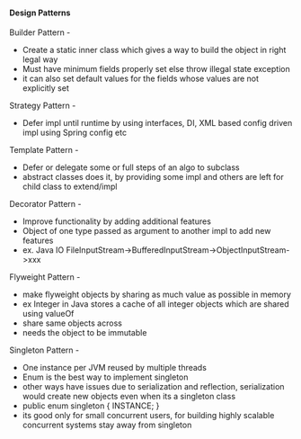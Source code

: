 
#### Design Patterns

Builder Pattern - 
* Create a static inner class which gives a way to build the object in right legal way 
* Must have minimum fields properly set else throw illegal state exception
* it can also set default values for the fields whose values are not explicitly set
 
Strategy Pattern - 
* Defer impl until runtime by using interfaces, DI, XML based config driven impl using Spring config etc

Template Pattern - 
* Defer or delegate some or full steps of an algo to subclass
* abstract classes does it, by providing some impl and others are left for child class to extend/impl

Decorator Pattern - 
* Improve functionality by adding additional features 
* Object of one type passed as argument to another impl to add new features
* ex. Java IO FileInputStream->BufferedInputStream->ObjectInputStream->xxx

Flyweight Pattern - 
* make flyweight objects by sharing as much value as possible in memory
* ex Integer in Java stores a cache of all integer objects which are shared using valueOf
* share same objects across 
* needs the object to be immutable 

Singleton Pattern - 
* One instance per JVM reused by multiple threads
* Enum is the best way to implement singleton
* other ways have issues due to serialization and reflection, serialization would create new objects even when its a singleton class
* public enum singleton { INSTANCE; } 
* its good only for small concurrent users, for building highly scalable concurrent systems stay away from singleton
